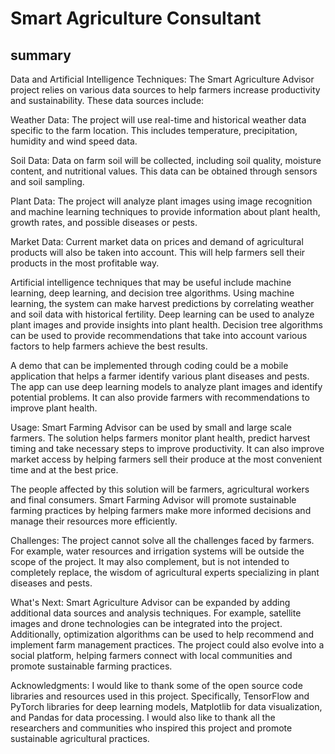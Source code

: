 # 
# Smart Agriculture Consultant

## summary 
Data and Artificial Intelligence Techniques: The Smart Agriculture Advisor project relies on various data sources to help farmers increase productivity and sustainability. These data sources include:

Weather Data: The project will use real-time and historical weather data specific to the farm location. This includes temperature, precipitation, humidity and wind speed data.

Soil Data: Data on farm soil will be collected, including soil quality, moisture content, and nutritional values. This data can be obtained through sensors and soil sampling.

Plant Data: The project will analyze plant images using image recognition and machine learning techniques to provide information about plant health, growth rates, and possible diseases or pests.

Market Data: Current market data on prices and demand of agricultural products will also be taken into account. This will help farmers sell their products in the most profitable way.

Artificial intelligence techniques that may be useful include machine learning, deep learning, and decision tree algorithms. Using machine learning, the system can make harvest predictions by correlating weather and soil data with historical fertility. Deep learning can be used to analyze plant images and provide insights into plant health. Decision tree algorithms can be used to provide recommendations that take into account various factors to help farmers achieve the best results.

A demo that can be implemented through coding could be a mobile application that helps a farmer identify various plant diseases and pests. The app can use deep learning models to analyze plant images and identify potential problems. It can also provide farmers with recommendations to improve plant health.

Usage: Smart Farming Advisor can be used by small and large scale farmers. The solution helps farmers monitor plant health, predict harvest timing and take necessary steps to improve productivity. It can also improve market access by helping farmers sell their produce at the most convenient time and at the best price.

The people affected by this solution will be farmers, agricultural workers and final consumers. Smart Farming Advisor will promote sustainable farming practices by helping farmers make more informed decisions and manage their resources more efficiently.

Challenges: The project cannot solve all the challenges faced by farmers. For example, water resources and irrigation systems will be outside the scope of the project. It may also complement, but is not intended to completely replace, the wisdom of agricultural experts specializing in plant diseases and pests.

What's Next: Smart Agriculture Advisor can be expanded by adding additional data sources and analysis techniques. For example, satellite images and drone technologies can be integrated into the project. Additionally, optimization algorithms can be used to help recommend and implement farm management practices. The project could also evolve into a social platform, helping farmers connect with local communities and promote sustainable farming practices.

Acknowledgments: I would like to thank some of the open source code libraries and resources used in this project. Specifically, TensorFlow and PyTorch libraries for deep learning models, Matplotlib for data visualization, and Pandas for data processing. I would also like to thank all the researchers and communities who inspired this project and promote sustainable agricultural practices.
